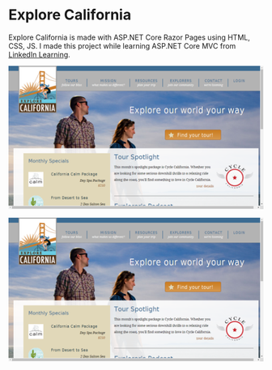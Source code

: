# Explore California
Explore California is made with ASP.NET Core Razor Pages using HTML, CSS, JS. I made this project while learning ASP.NET Core MVC from [LinkedIn Learning](https://www.linkedin.com/learning/learning-asp-dot-net-core-mvc).

![](https://github.com/diwashrestha/ExploreCalifornia/blob/master/Screenshot%20(44).png?raw=true)

![](https://github.com/diwashrestha/ExploreCalifornia/blob/master/Screenshot%20(44).png?raw=true)
